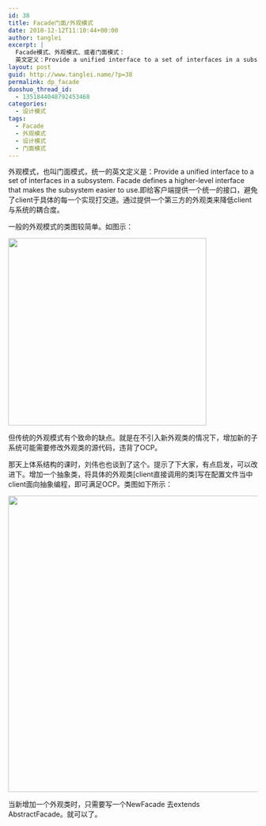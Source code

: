 ```yaml
---
id: 38
title: Facade门面/外观模式
date: 2010-12-12T11:10:44+00:00
author: tanglei
excerpt: |
  Facade模式、外观模式、或者门面模式：
  英文定义：Provide a unified interface to a set of interfaces in a subsystem. Facade defines a higher-level interface that makes the subsystem easier to use。
layout: post
guid: http://www.tanglei.name/?p=38
permalink: dp_facade
duoshuo_thread_id:
  - 1351844048792453468
categories:
  - 设计模式
tags:
  - Facade
  - 外观模式
  - 设计模式
  - 门面模式
---
```

外观模式，也叫门面模式，统一的英文定义是：Provide a unified interface to a set of interfaces in a subsystem. Facade defines a higher-level interface that makes the subsystem easier to use.即给客户端提供一个统一的接口，避免了client于具体的每一个实现打交道。通过提供一个第三方的外观类来降低client与系统的耦合度。
  
一般的外观模式的类图较简单。如图示：
  
<img alt="" src="http://www.tanglei.name/wp-content/uploads/2010/facade.png" title="facade pattern" class="alignnone" width="400" height="378" />
  
但传统的外观模式有个致命的缺点。就是在不引入新外观类的情况下，增加新的子系统可能需要修改外观类的源代码，违背了OCP。
  
那天上体系结构的课时，刘伟也也谈到了这个。提示了下大家，有点启发，可以改进下。增加一个抽象类，将具体的外观类[client直接调用的类]写在配置文件当中client面向抽象编程，即可满足OCP。类图如下所示：
  
<img alt="" src="http://www.tanglei.name/wp-content/uploads/2010/facade-update.png" title="facade 优化" class="alignnone" width="676" height="598" />
  
当新增加一个外观类时，只需要写一个NewFacade 去extends AbstractFacade。就可以了。
